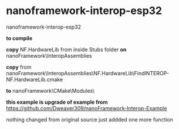 # nanoframework-interop-esp32
nanoframework-interop-esp32

**to compile** 

**copy**   NF.HardwareLib  from inside Stubs folder **on**  nanoFramework\InteropAssemblies  

**copy**  from nanoFramework\InteropAssemblies\NF.HardwareLib\FindINTEROP-NF.HardwareLib.cmake

**to**   nanoFramework\CMake\Modules\  

**this example is upgrade of example from**
  https://github.com/Dweaver309/nanoFramework-Interop-Example  
  
nothing changed from original source just addded one more function
